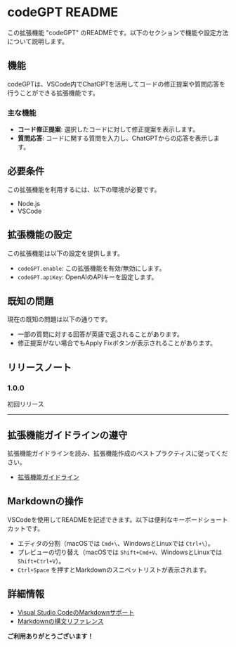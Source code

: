 # codeGPT README

この拡張機能 "codeGPT" のREADMEです。以下のセクションで機能や設定方法について説明します。

## 機能

codeGPTは、VSCode内でChatGPTを活用してコードの修正提案や質問応答を行うことができる拡張機能です。

### 主な機能
- **コード修正提案**: 選択したコードに対して修正提案を表示します。
- **質問応答**: コードに関する質問を入力し、ChatGPTからの応答を表示します。

## 必要条件

この拡張機能を利用するには、以下の環境が必要です。
- Node.js
- VSCode

## 拡張機能の設定

この拡張機能は以下の設定を提供します。

* `codeGPT.enable`: この拡張機能を有効/無効にします。
* `codeGPT.apiKey`: OpenAIのAPIキーを設定します。

## 既知の問題

現在の既知の問題は以下の通りです。

* 一部の質問に対する回答が英語で返されることがあります。
* 修正提案がない場合でもApply Fixボタンが表示されることがあります。

## リリースノート

### 1.0.0

初回リリース

---

## 拡張機能ガイドラインの遵守

拡張機能ガイドラインを読み、拡張機能作成のベストプラクティスに従ってください。

* [拡張機能ガイドライン](https://code.visualstudio.com/api/references/extension-guidelines)

## Markdownの操作

VSCodeを使用してREADMEを記述できます。以下は便利なキーボードショートカットです。

* エディタの分割（macOSでは `Cmd+\`、WindowsとLinuxでは `Ctrl+\`）。
* プレビューの切り替え（macOSでは `Shift+Cmd+V`、WindowsとLinuxでは `Shift+Ctrl+V`）。
* `Ctrl+Space` を押すとMarkdownのスニペットリストが表示されます。

## 詳細情報

* [Visual Studio CodeのMarkdownサポート](http://code.visualstudio.com/docs/languages/markdown)
* [Markdownの構文リファレンス](https://help.github.com/articles/markdown-basics/)

**ご利用ありがとうございます！**

